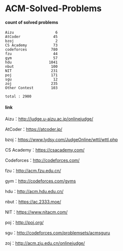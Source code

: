 ﻿# ACM-Solved-Problems

#### count of solved problems
	Aizu                   6
	AtCoder               45
	bzoj                   2
	CS Academy            73
	codeforces           780
	fzu                   44
	gym                   57
	hdu                 1041
	nbut                 100
	NIT                  231
	poj                  171
	sgu                   12
	zoj                  235
	Other Contest        103

`total : 2900`


#### link

Aizu：http://judge.u-aizu.ac.jp/onlinejudge/

AtCoder：https://atcoder.jp/

bzoj：https://www.lydsy.com/JudgeOnline/wttl/wttl.php

CS Academy：https://csacademy.com/

Codeforces：http://codeforces.com/

fzu：http://acm.fzu.edu.cn/

gym：http://codeforces.com/gyms

hdu：http://acm.hdu.edu.cn/

nbut：https://ac.2333.moe/

NIT：https://www.nitacm.com/

poj：http://poj.org/

sgu：http://codeforces.com/problemsets/acmsguru

zoj：http://acm.zju.edu.cn/onlinejudge/
